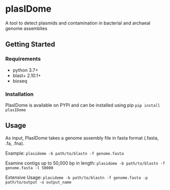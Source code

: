 # plasIDome
A tool to detect plasmids and contamination in bacterial and archaeal genome assemblies

## Getting Started
### Requirements
* python 3.7+
* blast+ 2.10.1+
* bioseq

### Installation
PlasIDome is available on PYPI and can be installed using pip
``` pip install plasIDome ```


## Usage
As input, PlasIDome takes a genome assembly file in fasta format (.fasta, .fa, .fna).

Example:
``` plasidome -b path/to/blastn -f genome.fasta ```

Examine contigs up to 50,000 bp in length:
``` plasidome -b path/to/blastn -f genome.fasta -l 50000 ```

Extensive Usage:
``` plasidome -b path/to/blastn -f genome.fasta -p path/to/output -o output_name ```
